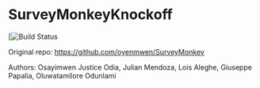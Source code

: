 # SurveyMonkeyKnockoff

[![Build Status](https://travis-ci.com/JulianMendoza/SurveyMonkey.svg?branch=main&status=started)

Original repo: https://github.com/oyenmwen/SurveyMonkey

Authors: Osayimwen Justice Odia, Julian Mendoza, Lois Aleghe, Giuseppe Papalia, Oluwatamilore Odunlami 
